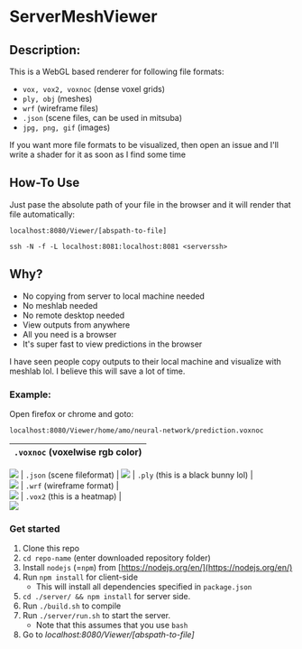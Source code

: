 # ServerMeshViewer

## Description: 

This is a WebGL based renderer for following file formats:

- ```vox, vox2, voxnoc``` (dense voxel grids)
- ```ply, obj``` (meshes)
- ```wrf``` (wireframe files)
- ```.json``` (scene files, can be used in mitsuba)
- ```jpg, png, gif``` (images)

If you want more file formats to be visualized, then open an issue and I'll write a shader for it as soon as I find some time

## How-To Use

Just pase the absolute path of your file in the browser and it will render that file automatically:

```localhost:8080/Viewer/[abspath-to-file]```

```ssh -N -f -L localhost:8081:localhost:8081 <serverssh>```

## Why?

+ No copying from server to local machine needed
+ No meshlab needed
+ No remote desktop needed
+ View outputs from anywhere
+ All you need is a browser
+ It's super fast to view predictions in the browser

I have seen people copy outputs to their local machine and visualize with meshlab lol. I believe this will save a lot of time.

### Example:
Open firefox or chrome and goto:

```localhost:8080/Viewer/home/amo/neural-network/prediction.voxnoc```


| ```.voxnoc```   (voxelwise rgb color)         |  
:-------------------------:|
![](pics/nocs.png)
| ```.json``` (scene fileformat) |
![](pics/json.png)
| ```.ply``` (this is a black bunny lol)   |  
![](pics/ply.png)
| ```.wrf``` (wireframe format)   |  
![](pics/wrf.png)
| ```.vox2``` (this is a heatmap)   |  
![](pics/vox2.png)


### Get started

1. Clone this repo 
2. `cd repo-name` (enter downloaded repository folder)
3. Install `nodejs` (=`npm`) from [https://nodejs.org/en/](https://nodejs.org/en/)
4. Run `npm install` for client-side 
    * This will install all dependencies specified in `package.json`
5. `cd ./server/ && npm install` for server side.
6. Run `./build.sh` to compile
7. Run `./server/run.sh` to start the server.
   * Note that this assumes that you use `bash`
8. Go to *localhost:8080/Viewer/[abspath-to-file]* 

